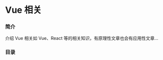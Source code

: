 # Vue 相关
### 简介

介绍 Vue 相关如 Vue、React 等的相关知识，有原理性文章也会有应用性文章...

### 目录

<!-- + [Vue3 是如何运行的](./01Vue3 是如何运行的)
+ [Vue3 编译器](./02Vue3 编译器)
+ [虚拟 DOM](./03 虚拟 DOM)
+ [Vue3-Reactivity](./04Vue3-Reactivity)
+ [Mini-Vue](./05Mini-Vue)
+ [Vue3 其他](./06Vue3 其他) -->
